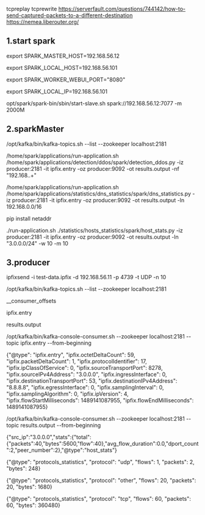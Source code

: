 tcpreplay tcprewrite
https://serverfault.com/questions/744142/how-to-send-captured-packets-to-a-different-destination
https://nemea.liberouter.org/

1.start spark
---------------------
export SPARK_MASTER_HOST=192.168.56.12

export SPARK_LOCAL_HOST=192.168.56.101

export SPARK_WORKER_WEBUI_PORT="8080"

export SPARK_LOCAL_IP=192.168.56.101

opt/spark/spark-bin/sbin/start-slave.sh spark://192.168.56.12:7077 -m 2000M

2.sparkMaster
-------------------------
/opt/kafka/bin/kafka-topics.sh --list --zookeeper localhost:2181

/home/spark/applications/run-application.sh /home/spark/applications/detection/ddos/spark/detection_ddos.py -iz producer:2181 -it ipfix.entry -oz producer:9092 -ot results.output -nf "192\.168\..+"

/home/spark/applications/run-application.sh /home/spark/applications/statistics/dns_statistics/spark/dns_statistics.py -iz producer:2181 -it ipfix.entry -oz producer:9092 -ot results.output -ln 192.168.0.0/16

pip install netaddr

./run-application.sh ./statistics/hosts_statistics/spark/host_stats.py -iz producer:2181 -it ipfix.entry -oz producer:9092 -ot results.output -ln "3.0.0.0/24" -w 10 -m 10

3.producer
---------------------
ipfixsend -i test-data.ipfix -d 192.168.56.11 -p 4739 -t UDP -n 10

/opt/kafka/bin/kafka-topics.sh --list --zookeeper localhost:2181

__consumer_offsets

ipfix.entry

results.output


/opt/kafka/bin/kafka-console-consumer.sh --zookeeper localhost:2181 --topic ipfix.entry --from-beginning

{"@type": "ipfix.entry", "ipfix.octetDeltaCount": 59, "ipfix.packetDeltaCount": 1, "ipfix.protocolIdentifier": 17, "ipfix.ipClassOfService": 0, "ipfix.sourceTransportPort": 8278, "ipfix.sourceIPv4Address": "3.0.0.0", "ipfix.ingressInterface": 0, "ipfix.destinationTransportPort": 53, "ipfix.destinationIPv4Address": "8.8.8.8", "ipfix.egressInterface": 0, "ipfix.samplingInterval": 0, "ipfix.samplingAlgorithm": 0, "ipfix.ipVersion": 4, "ipfix.flowStartMilliseconds": 1489141087955, "ipfix.flowEndMilliseconds": 1489141087955}


/opt/kafka/bin/kafka-console-consumer.sh --zookeeper localhost:2181 --topic results.output --from-beginning

{"src_ip":"3.0.0.0","stats":{"total":{"packets":40,"bytes":5600,"flow":40},"avg_flow_duration":0.0,"dport_count":2,"peer_number":2},"@type":"host_stats"}

{"@type": "protocols_statistics", "protocol": "udp", "flows": 1, "packets": 2, "bytes": 248}

{"@type": "protocols_statistics", "protocol": "other", "flows": 20, "packets": 20, "bytes": 1680}

{"@type": "protocols_statistics", "protocol": "tcp", "flows": 60, "packets": 60, "bytes": 360480}





